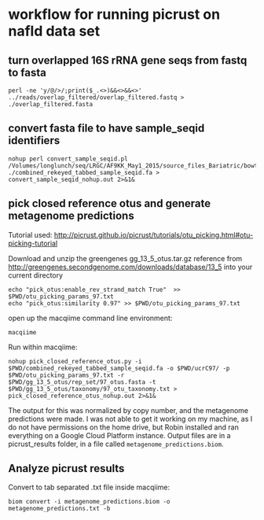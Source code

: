 # workflow for running picrust on nafld data set

## turn overlapped 16S rRNA gene seqs from fastq to fasta

```
perl -ne 'y/@/>/;print($_.<>)&&<>&&<>' ../reads/overlap_filtered/overlap_filtered.fastq > ./overlap_filtered.fasta
```

## convert fasta file to have sample_seqid identifiers

```
nohup perl convert_sample_seqid.pl /Volumes/longlunch/seq/LRGC/AF9KK_May1_2015/source_files_Bariatric/bowtie2/combined_rekeyed_tabbed.fa ./combined_rekeyed_tabbed_sample_seqid.fa > convert_sample_seqid_nohup.out 2>&1&
```

## pick closed reference otus and generate metagenome predictions

Tutorial used: http://picrust.github.io/picrust/tutorials/otu_picking.html#otu-picking-tutorial

Download and unzip the greengenes gg_13_5_otus.tar.gz reference from http://greengenes.secondgenome.com/downloads/database/13_5 into your current directory

```
echo "pick_otus:enable_rev_strand_match True"  >> $PWD/otu_picking_params_97.txt
echo "pick_otus:similarity 0.97" >> $PWD/otu_picking_params_97.txt
```

open up the macqiime command line environment:

```
macqiime
```

Run within macqiime:

```
nohup pick_closed_reference_otus.py -i $PWD/combined_rekeyed_tabbed_sample_seqid.fa -o $PWD/ucrC97/ -p $PWD/otu_picking_params_97.txt -r $PWD/gg_13_5_otus/rep_set/97_otus.fasta -t $PWD/gg_13_5_otus/taxonomy/97_otu_taxonomy.txt > pick_closed_reference_otus_nohup.out 2>&1&
```

The output for this was normalized by copy number, and the metagenome predictions were made. I was not able to get it working on my machine, as I do not have permissions on the home drive, but Robin installed and ran everything on a Google Cloud Platform instance. Output files are in a picrust_results folder, in a file called `metagenome_predictions.biom`.

## Analyze picrust results

Convert to tab separated .txt file inside macqiime:

```
biom convert -i metagenome_predictions.biom -o metagenome_predictions.txt -b
```


